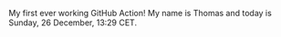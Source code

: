 My first ever working GitHub Action!
My name is Thomas and today is Sunday, 26 December, 13:29 CET. 
